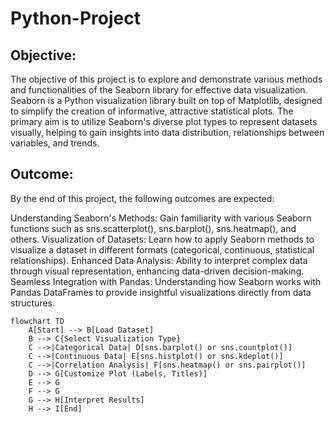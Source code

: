 # Python-Project
## Objective:
The objective of this project is to explore and demonstrate various methods and functionalities of the Seaborn library for effective data visualization. Seaborn is a Python visualization library built on top of Matplotlib, designed to simplify the creation of informative, attractive statistical plots. The primary aim is to utilize Seaborn's diverse plot types to represent datasets visually, helping to gain insights into data distribution, relationships between variables, and trends.

## Outcome:
By the end of this project, the following outcomes are expected:

Understanding Seaborn's Methods: Gain familiarity with various Seaborn functions such as sns.scatterplot(), sns.barplot(), sns.heatmap(), and others.
Visualization of Datasets: Learn how to apply Seaborn methods to visualize a dataset in different formats (categorical, continuous, statistical relationships).
Enhanced Data Analysis: Ability to interpret complex data through visual representation, enhancing data-driven decision-making.
Seamless Integration with Pandas: Understanding how Seaborn works with Pandas DataFrames to provide insightful visualizations directly from data structures.

```mermaid
flowchart TD
    A[Start] --> B[Load Dataset]
    B --> C{Select Visualization Type}
    C -->|Categorical Data| D[sns.barplot() or sns.countplot()]
    C -->|Continuous Data| E[sns.histplot() or sns.kdeplot()]
    C -->|Correlation Analysis| F[sns.heatmap() or sns.pairplot()]
    D --> G[Customize Plot (Labels, Titles)]
    E --> G
    F --> G
    G --> H[Interpret Results]
    H --> I[End]



